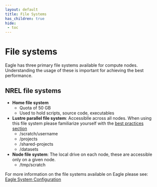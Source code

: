 ```yaml
---
layout: default
title: File Systems 
has_children: true
hide:
 - toc
---
```


# File systems
Eagle has three primary file systems available for compute nodes. Understanding the usage of these is important for achieving the best performance. 

## NREL file systems
* **Home file system**
    * Quota of 50 GB
    * Used to hold scripts, source code, executables
* **Lustre parallel file system**: Accessiblle across all nodes. When using this file system please familiarize yourself with the [best practices section](#lustre-best-practices) 
    * /scratch/username
    * /projects
    * /shared-projects
    * /datasets
* **Node file system**: The local drive on each node, these are accessible only on a given node. 
    * /tmp/scratch

For more information on the file systems available on Eagle please see: [Eagle System Configuration](https://www.nrel.gov/hpc/eagle-system-configuration.html)
